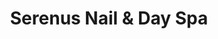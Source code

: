 ---
title: "Serenus Nail & Day Spa"
url: /upper-saddle-river/serenus-nail-and-day-spa/
shop: beauty
---